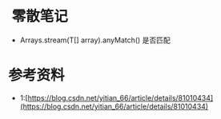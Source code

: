 #  零散笔记
+ Arrays.stream(T[] array).anyMatch() 是否匹配
# 参考资料
+ 1:[https://blog.csdn.net/yitian_66/article/details/81010434](https://blog.csdn.net/yitian_66/article/details/81010434)